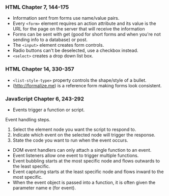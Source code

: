 ### HTML Chapter 7, 144-175
* Information sent from forms use name/value pairs.  
* Every `<form>` element requires an action attribute and its value is the URL for the page on the server that will receive the information
* Forms can be sent with get (good for short forms and when you're not sending info to a database) or post.  
* The `<input>` element creates form controls.  
* Radio buttons can't be deselected, use a checkbox instead.  
* `<select>` creates a drop down list box.  

### HTML Chapter 14, 330-357
* `<list-style-type>` property controls the shape/style of a bullet.  
* (http://formalize.me) is a reference form making forms look consistent.  

### JavaScript Chapter 6, 243-292
* Events trigger a function or script.  

Event handling steps.  
1. Select the element node you want the script to respond to.  
1. Indicate which event on the selected node will trigger the response.  
1. State the code you want to run when the event occurs.  

* DOM event handlers can only attach a single function to an event.  
* Event listeners allow one event to trigger multiple functions.  
* Event bubbling starts at the most specific node and flows outwards to the least specific.  
* Event capturing starts at the least specific node and flows inward to the most specific.  
* When the event object is passed into a function, it is often given the parameter name e (for event).  


